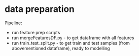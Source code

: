 # data preparation

Pipeline:
- run feature prep scripts
- run mergeFeaturesDF.py - to get dataframe with all features
- run train_test_split.py - to get train and test samples (from abovementioned dataframe), ready to modelling
